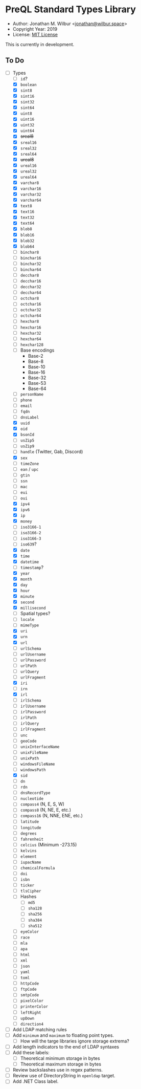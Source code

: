 # PreQL Standard Types Library

* Author: Jonathan M. Wilbur <[jonathan@wilbur.space](mailto:jonathan@wilbur.space)>
* Copyright Year: 2019
* License: [MIT License](https://mit-license.org/)

This is currently in development.

## To Do

- [ ] Types
  - [ ] `id`?
  - [x] `boolean`
  - [x] `sint8`
  - [x] `sint16`
  - [x] `sint32`
  - [x] `sint64`
  - [x] `uint8`
  - [x] `uint16`
  - [x] `uint32`
  - [x] `uint64`
  - [x] ~~sreal8~~
  - [x] `sreal16`
  - [x] `sreal32`
  - [x] `sreal64`
  - [x] ~~ureal8~~
  - [x] `ureal16`
  - [x] `ureal32`
  - [x] `ureal64`
  - [x] `varchar8`
  - [x] `varchar16`
  - [x] `varchar32`
  - [x] `varchar64`
  - [x] `text8`
  - [x] `text16`
  - [x] `text32`
  - [x] `text64`
  - [x] `blob8`
  - [x] `blob16`
  - [x] `blob32`
  - [x] `blob64`
  - [ ] `binchar8`
  - [ ] `binchar16`
  - [ ] `binchar32`
  - [ ] `binchar64`
  - [ ] `decchar8`
  - [ ] `decchar16`
  - [ ] `decchar32`
  - [ ] `decchar64`
  - [ ] `octchar8`
  - [ ] `octchar16`
  - [ ] `octchar32`
  - [ ] `octchar64`
  - [ ] `hexchar8`
  - [ ] `hexchar16`
  - [ ] `hexchar32`
  - [ ] `hexchar64`
  - [ ] `hexchar128`
  - [ ] Base encodings
    - Base-2
    - Base-8
    - Base-10
    - Base-16
    - Base-32
    - Base-53
    - Base-64
  - [ ] `personName`
  - [ ] `phone`
  - [ ] `email`
  - [ ] `fqdn`
  - [ ] `dnsLabel`
  - [x] `uuid`
  - [x] `oid`
  - [x] `bsonId`
  - [ ] `usZip5`
  - [ ] `usZip9`
  - [ ] `handle` (Twitter, Gab, Discord)
  - [x] `sex`
  - [ ] `timeZone`
  - [ ] `ean` / `upc`
  - [ ] `gtin`
  - [ ] `ssn`
  - [ ] `mac`
  - [ ] `eui`
  - [ ] `oui`
  - [x] `ipv4`
  - [x] `ipv6`
  - [x] `ip`
  - [x] `money`
  - [ ] `iso3166-1`
  - [ ] `iso3166-2`
  - [ ] `iso3166-3`
  - [ ] `iso639`?
  - [x] `date`
  - [x] `time`
  - [x] `datetime`
  - [ ] `timestamp`?
  - [x] `year`
  - [x] `month`
  - [x] `day`
  - [x] `hour`
  - [x] `minute`
  - [x] `second`
  - [x] `millisecond`
  - [ ] Spatial types?
  - [ ] `locale`
  - [ ] `mimeType`
  - [x] `uri`
  - [x] `urn`
  - [x] `url`
  - [ ] `urlSchema`
  - [ ] `urlUsername`
  - [ ] `urlPassword`
  - [ ] `urlPath`
  - [ ] `urlQuery`
  - [ ] `urlFragment`
  - [x] `iri`
  - [ ] `irn`
  - [x] `irl`
  - [ ] `irlSchema`
  - [ ] `irlUsername`
  - [ ] `irlPassword`
  - [ ] `irlPath`
  - [ ] `irlQuery`
  - [ ] `irlFragment`
  - [ ] `unc`
  - [ ] `geoCode`
  - [ ] `unixInterfaceName`
  - [ ] `unixFileName`
  - [ ] `unixPath`
  - [ ] `windowsFileName`
  - [ ] `windowsPath`
  - [x] `sid`
  - [ ] `dn`
  - [ ] `rdn`
  - [ ] `dnsRecordType`
  - [ ] `nucleotide`
  - [ ] `compass4` (N, E, S, W)
  - [ ] `compass8` (N, NE, E, etc.)
  - [ ] `compass16` (N, NNE, ENE, etc.)
  - [ ] `latitude`
  - [ ] `longitude`
  - [ ] `degrees`
  - [ ] `fahrenheit`
  - [ ] `celcius` (Minimum -273.15)
  - [ ] `kelvins`
  - [ ] `element`
  - [ ] `iupacName`
  - [ ] `chemicalFormula`
  - [ ] `doi`
  - [ ] `isbn`
  - [ ] `ticker`
  - [ ] `tlsCipher`
  - [ ] Hashes
    - [ ] `md5`
    - [ ] `sha128`
    - [ ] `sha256`
    - [ ] `sha384`
    - [ ] `sha512`
  - [ ] `eyeColor`
  - [ ] `race`
  - [ ] `mla`
  - [ ] `apa`
  - [ ] `html`
  - [ ] `xml`
  - [ ] `json`
  - [ ] `yaml`
  - [ ] `toml`
  - [ ] `httpCode`
  - [ ] `ftpCode`
  - [ ] `smtpCode`
  - [ ] `pixelColor`
  - [ ] `printerColor`
  - [ ] `leftRight`
  - [ ] `upDown`
  - [ ] `direction4`
- [ ] Add LDAP matching rules
- [ ] Add `minimum` and `maximum` to floating point types.
  - [ ] How will the targe libraries ignore storage extrema?
- [ ] Add length indicators to the end of LDAP syntaxes
- [ ] Add these labels:
  - [ ] Theoretical minimum storage in bytes
  - [ ] Theoretical maximum storage in bytes
- [ ] Review backslashes use in regex patterns.
- [ ] Review use of DirectoryString in `openldap` target.
- [ ] Add .NET Class label.